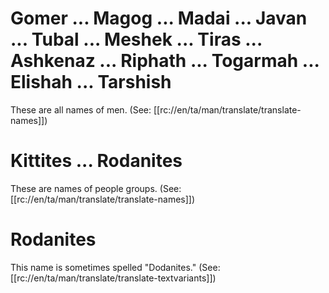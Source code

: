 # Gomer ... Magog ... Madai ... Javan ... Tubal ... Meshek ... Tiras ... Ashkenaz ... Riphath ... Togarmah ... Elishah ... Tarshish

These are all names of men. (See: [[rc://en/ta/man/translate/translate-names]])

# Kittites ... Rodanites

These are names of people groups. (See: [[rc://en/ta/man/translate/translate-names]])

# Rodanites

This name is sometimes spelled "Dodanites." (See: [[rc://en/ta/man/translate/translate-textvariants]])

